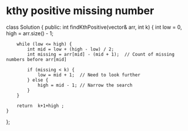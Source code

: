 #  kthy positive missing number 
class Solution {
public:
    int findKthPositive(vector<int>& arr, int k) {
        int low = 0, high = arr.size() - 1;
        
        while (low <= high) {
            int mid = low + (high - low) / 2;
            int missing = arr[mid] - (mid + 1);  // Count of missing numbers before arr[mid]

            if (missing < k) {
                low = mid + 1;  // Need to look further
            } else {
                high = mid - 1; // Narrow the search
            }
        }
        
        return  k+1+high ;
    }
};


